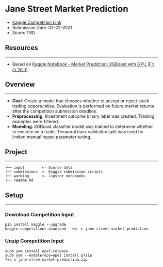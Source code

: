 # Jane Street Market Prediction
* [Kaggle Competition Link](https://www.kaggle.com/c/jane-street-market-prediction/)  
* Submission Date: 02-22-2021
* Score: TBD

## Resources
---
* Based on [Kaggle Notebook - Market Prediction: XGBoost with GPU (Fit in 1min)](https://www.kaggle.com/hamditarek/market-prediction-xgboost-with-gpu-fit-in-1min)

## Overview
---
* **Goal**: Create a model that chooses whether to accept or reject stock trading opportunities. Evaluation is performed on future market returns after the competition submission deadline.
* **Preprocessing**: Investment outcome binary label was created. Training examples were filtered.
* **Modeling**: XGBoost classifier model was trained to determine whether to execute on a trade. Temporal train-validation split was used for limited manual hyper-parameter tuning.

## Project
---
```
├── input        <- Source data
├── submissions  <- Kaggle submission scripts
├── working      <- Jupyter notebooks
├── readme.md
```

## Setup
---
### Download Competition Input
```
pip install kaggle --upgrade
kaggle competitions download --wp -c jane-street-market-prediction 
```
### Unzip Competition Input
```
sudo yum install epel-release
sudo yum --enablerepo=epel install p7zip
7za x jane-stree-market-prediction.zip
```